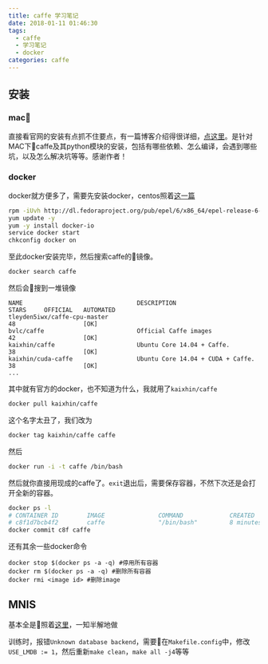 ```yaml
---
title: caffe 学习笔记
date: 2018-01-11 01:46:30
tags:
  - caffe
  - 学习笔记
  - docker
categories: caffe
---
```


## 安装

### mac

直接看官网的安装有点抓不住要点，有一篇博客介绍得很详细，[点这里](http://akmetiuk.com/posts/2016-03-29-compiling-caffe.html)。是针对MAC下caffe及其python模块的安装，包括有哪些依赖、怎么编译，会遇到哪些坑，以及怎么解决坑等等。感谢作者！ 

### docker
docker就方便多了，需要先安装docker，centos照着[这一篇](https://www.liquidweb.com/kb/how-to-install-docker-on-centos-6/)

```bash
rpm -iUvh http://dl.fedoraproject.org/pub/epel/6/x86_64/epel-release-6-8.noarch.rpm
yum update -y
yum -y install docker-io
service docker start
chkconfig docker on
```
至此docker安装完毕，然后搜索caffe的镜像。
```bash
docker search caffe
```
然后会搜到一堆镜像
```
NAME                                DESCRIPTION                                     STARS     OFFICIAL   AUTOMATED
tleyden5iwx/caffe-cpu-master                                                        48                   [OK]
bvlc/caffe                          Official Caffe images                           42                   [OK]
kaixhin/caffe                       Ubuntu Core 14.04 + Caffe.                      38                   [OK]
kaixhin/cuda-caffe                  Ubuntu Core 14.04 + CUDA + Caffe.               38                   [OK]
...
```
其中就有官方的docker，也不知道为什么，我就用了`kaixhin/caffe`
```bash
docker pull kaixhin/caffe
```
这个名字太丑了，我们改为
```bash
docker tag kaixhin/caffe caffe
```
然后
```bash
docker run -i -t caffe /bin/bash
```
然后就你直接用现成的caffe了。`exit`退出后，需要保存容器，不然下次还是会打开全新的容器。
```bash
docker ps -l
# CONTAINER ID        IMAGE               COMMAND             CREATED             STATUS                     PORTS               NAMES
# c8f1d7bcb4f2        caffe               "/bin/bash"         8 minutes ago       Exited (0) 7 minutes ago                       boring_turing
docker commit c8f caffe
```
还有其余一些docker命令
```
docker stop $(docker ps -a -q) #停用所有容器
docker rm $(docker ps -a -q) #删除所有容器
docker rmi <image id> #删除image
```





## MNIS
基本全是照着[这里](https://zhuanlan.zhihu.com/p/24110318)，一知半解地做

训练时，报错`Unknown database backend`，需要在`Makefile.config`中，修改`USE_LMDB := 1`，然后重新`make clean`，`make all -j4`等等
